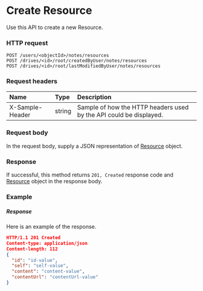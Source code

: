 # Create Resource

Use this API to create a new Resource.
### HTTP request
```http
POST /users/<objectId>/notes/resources
POST /drives/<id>/root/createdByUser/notes/resources
POST /drives/<id>/root/lastModifiedByUser/notes/resources

```
### Request headers
| Name       | Type | Description|
|:---------------|:--------|:----------|
| X-Sample-Header  | string  | Sample of how the HTTP headers used by the API could be displayed.|

### Request body
In the request body, supply a JSON representation of [Resource](../resources/resource.md) object.


### Response
If successful, this method returns `201, Created` response code and [Resource](../resources/resource.md) object in the response body.

### Example
##### Response
Here is an example of the response.
```json
HTTP/1.1 201 Created
Content-type: application/json
Content-length: 112
{
  "id": "id-value",
  "self": "self-value",
  "content": "content-value",
  "contentUrl": "contentUrl-value"
}
```

<!-- uuid: a829af4c-9dc6-44d9-89e1-16a561f8ede2\n2015-10-09 15:15:45 UTC -->